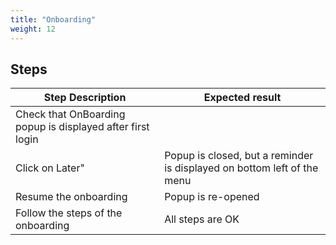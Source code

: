 ```yaml
---
title: "Onboarding"
weight: 12
---
```

## Steps
| Step Description | Expected result |
| ----- | ----- |
| Check that OnBoarding popup is displayed after first login |  |
| Click on Later" | Popup is closed, but a reminder is displayed on bottom left of the menu |
| Resume the onboarding | Popup is re-opened |
| Follow the steps of the onboarding | All steps are OK |
